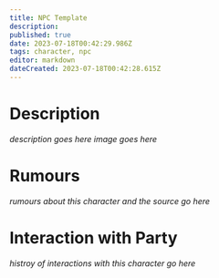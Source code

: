 ```yaml
---
title: NPC Template
description: 
published: true
date: 2023-07-18T00:42:29.986Z
tags: character, npc
editor: markdown
dateCreated: 2023-07-18T00:42:28.615Z
---
```


# Description
*description goes here*
*image goes here*

# Rumours
*rumours about this character and the source go here*

# Interaction with Party
*histroy of interactions with this character go here*
